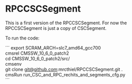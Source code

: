# RPCCSCSegment

This is a first version of the RPCCSCSegment. For now the RPCCSCSegment is just a copy of CSCSegment.

To run the code:

´´´
export SCRAM_ARCH=slc7_amd64_gcc700  
cmsrel CMSSW_10_6_0_patch2  
cd CMSSW_10_6_0_patch2/src/   
cmsenv  
git clone git@github.com:mrcthiel/RPCCSCSegment.git .  
cmsRun run_CSC_and_RPC_rechits_and_segments_cfg.py   
´´´

